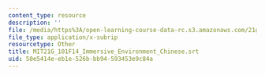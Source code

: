 ```yaml
---
content_type: resource
description: ''
file: /media/https%3A/open-learning-course-data-rc.s3.amazonaws.com/21g-101-chinese-i-regular-fall-2014/50e5414eeb1e526bbb94593453e9c84a_MIT21G_101F14_Immersive_Environment_Chinese.vtt
file_type: application/x-subrip
resourcetype: Other
title: MIT21G_101F14_Immersive_Environment_Chinese.srt
uid: 50e5414e-eb1e-526b-bb94-593453e9c84a
---
```

